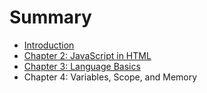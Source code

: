 # Summary

* [Introduction](README.md)
* [Chapter 2: JavaScript in HTML](chapter_2_javascript_in_html.md)
* [Chapter 3: Language Basics](chapter_3_language_basics.md)
* Chapter 4: Variables, Scope, and Memory

